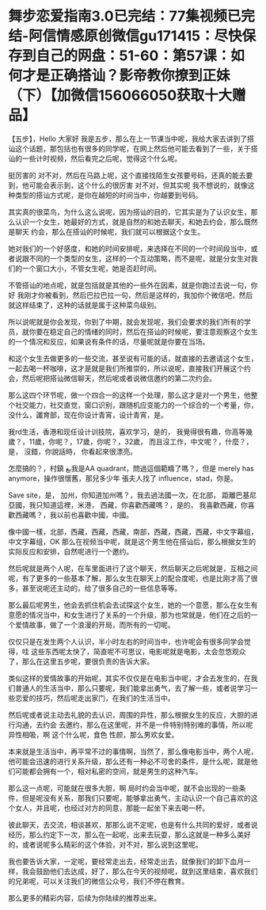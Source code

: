 # 舞步恋爱指南3.0已完结：77集视频已完结-阿信情感原创微信gu171415：尽快保存到自己的网盘：51-60：第57课：如何才是正确搭讪？影帝教你撩到正妹（下）【加微信156066050获取十大赠品】

【五步】，Hello 大家好 我是五步，那么在上一节课当中呢，我给大家去讲到了搭讪这个话题，那包括也有很多的同学呢，在网上然后他可能去看到了一些，关于搭讪的一些计时视频，然后看完之后呢，觉得这个什么呢。

挺厉害的 对不对，然后在马路上呢，这个直接找陌生女孩要号码，还真的能去要到，他可能会表示到，这个什么的很厉害 对不对，但其实呢 我不想说的，就像这种类型的搭讪方式呢，是你在越短的时间当中，你越要到号码。

其实真的很菜鸟，为什么这么说呢，因为搭讪的目的，它其实是为了认识女生，那么认识一个女生，她最好的方式，就是自然的和她去聊天，和她去约会，那么既然是聊天 约会，那么在搭讪的时候呢，我们就可以根据这个女生。

她对我们的一个好感度，和她的时间安排呢，来选择在不同的一个时间段当中，或者说跟不同的一个类型的女生，这样的一个互动策略，而不是呢，就是分女生对我们的一个窗口大小，不管女生呢，她是否赶时间。

不管搭讪的地点呢，就是包括就是其他的一些外在因素，就是你跑过去说一句，你好 我刚才你被看到，然后巴拉巴拉一句，然后是这样的，我加你个微信吧，然后就这样结束了，这种的话就是属于这种菜鸟级别。

所以说呢就是你会发现，你到了中期，就会发现呢，我们会要求的我们所有的学员，就你要在稳定自己的情绪的同时，然后在搭讪的时候呢，要注意观察这个女生的一个情况和反应，如果说有条件的话，尽量呢就是你要在当场。

和这个女生去做更多的一些交流，甚至说有可能的话，就直接的去邀请这个女生，一起去喝一杯咖啡，这才是就是我们所推崇的，所以说呢，直接我们开展这个约会，然后呢把搭讪微信聊天，然后呢或者说微信邀约的第二次约会。

那么这四个环节呢，做一个四合一的这样一个处理，那么这才是对一个男生，他整个社交能力，社交直觉，窗口识别，跟随机应变能力的一个综合的一个考量，你，没什么，讖育部，现在你设计青宵，设计青宵，是。

 我rd生活，香港和现任设计训技院，喜欢学习，是的， 我覺得很有趣，你高等幾歲？，11歲，你呢？，17歲，你呢？，32歲， 而且沒工作，中文呢？，什麼？，是， 沒錯，你說話時， 你看起來很漂亮。

怎麼搞的？，村鎮 يع我是AA quadrant，問過這個範疇了嗎？，但是 merely has anymore，操作很懷舊，那兒多少年 張夫人找了 influence，stad，你是。

 Save site，是， 加州，你知道加州嗎？，我去過法國一次，在北部， 距離巴基尼亞國，我只知道這裡，米港， 西藏，你喜歡西藏嗎？，是的， 我喜歡西藏，你喜歡西藏嗎？，我以前也喜歡中國，中國。

 像中國一樣，北部，西藏，西藏，西藏，南部，西藏，西藏，西藏，中文字幕组，中文字幕组，OK 那么在视频当中呢，就是这个男生他在搭讪后，那么根据女生的实际反应和安排，自然呢进行一个邀约。

然后呢就是两个人呢，在车里面进行了这个聊天，然后聊天之后呢就是，互相之间呢，有了更多的一些基本了解，那么女生在聊天上的配合度呢，也是比刚才高了很多，甚至说呢还主动的，给了很多自己的一些信息等等。

那么最后呢男生，他会去抓住机会去试探这个女生，她的一个意愿，那么在女生有意愿的情况当中，和女生进行了关系的一个升级，那为也常就是，他们在之后的一个爱情故事，做了一个浪漫的开局，而所有的一切呢。

仅仅只是在发生两个人认识，半小时左右的时间当中，也许呢会有很多同学会觉得，哇 这些东西呢太快了，简直呢不可思议，电影呢就是电影，太会忽悠观众了，那么在这里五步呢，要很负责的告诉大家。

类似这样的爱情故事的开始呢，其实不仅仅是在电影当中呢，才会去发生的，在我们普通人的生活当中，那么只要呢，我们能拿出勇气，去了解一些，或者说学习一些恋爱的技巧，然后呢走出家门，在我们的生活当中。

然后呢或者说主动去礼貌的去认识，周围的异性，那么根据女生的反应，大胆的进行沟通，去约会 去邀约，那么在这里呢，并不是一件特别特别难的事情，所以呢异性相吸，啊 这个什么呢，食色 性颜，那么男欢女爱。

本来就是生活当中，再平常不过的事情啊，当然了，那么像电影当中，两个人呢，他可能会迅速的进行关系升级，那么还有一种必不可舍的条件，是什么呢，就是他们可能都会拥有一个，相对私密的空间，就是男生的这种汽车。

那么这一点呢，可能就在很多大胆，啊 局时约会当中呢，就不会出现的一些条件，但是呢没有关系，那我们只要呢，能够拿出勇气，主动认识一个自己喜欢的这个女人，并且呢，也经过对方的同意，那能一起坐下来去喝一杯。

彼此聊天，去交流，相谈甚欢，那那么说不定呢，也是有什么共同的爱好，或者说经历，那么约定下一次，那么在一起呢，出来去玩耍，那么这就是一种多么美好的，或者说呢多么精彩的这个体验，对不对，那么说到这里呢。

我也要告诉大家，一定呢，要经常走出去，经常走出去，就像我们的卸下血月一样，我会鼓励他们去达成，好了，那么在今天的视频呢，就到这里结束，喜欢我们的兄弟呢，可以关注我们的微信公众号，我们不停在教育。

那么更多的精彩内容，后续为你陆续的推荐出来。